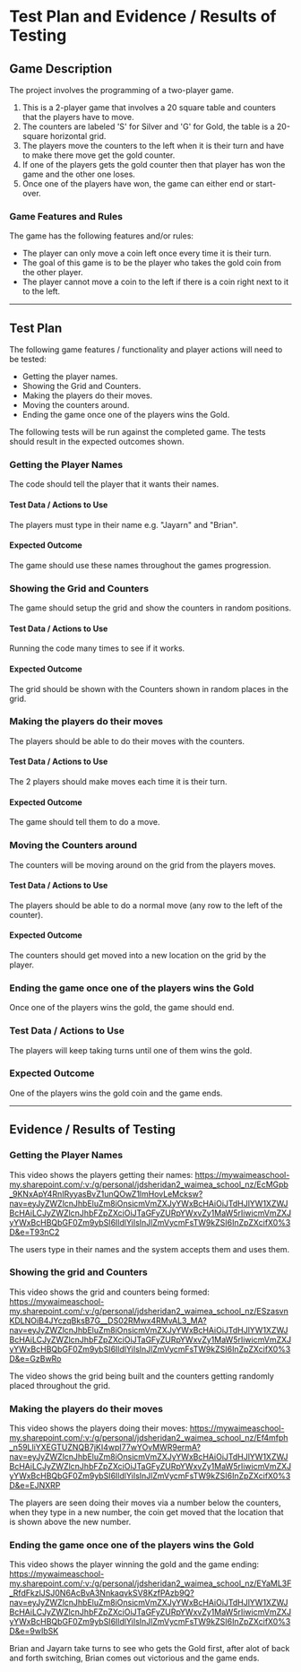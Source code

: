# Test Plan and Evidence / Results of Testing

## Game Description

The project involves the programming of a two-player game.

1. This is a 2-player game that involves a 20 square table and counters that the players have to move.  
2. The counters are labeled 'S' for Silver and 'G' for Gold, the table is a 20-square horizontal grid.  
3. The players move the counters to the left when it is their turn and have to make there move get the gold counter.
4. If one of the players gets the gold counter then that player has won the game and the other one loses.
5. Once one of the players have won, the game can either end or start-over.

### Game Features and Rules

The game has the following features and/or rules:
- The player can only move a coin left once every time it is their turn.
- The goal of this game is to be the player who takes the gold coin from the other player.
- The player cannot move a coin to the left if there is a coin right next to it to the left.

---

## Test Plan

The following game features / functionality and player actions will need to be tested:

- Getting the player names.
- Showing the Grid and Counters.
- Making the players do their moves.
- Moving the counters around.
- Ending the game once one of the players wins the Gold.

The following tests will be run against the completed game. The tests should result in the expected outcomes shown.

### Getting the Player Names

The code should tell the player that it wants their names.

#### Test Data / Actions to Use

The players must type in their name e.g. "Jayarn" and "Brian".

#### Expected Outcome

The game should use these names throughout the games progression.


### Showing the Grid and Counters

The game should setup the grid and show the counters in random positions.

#### Test Data / Actions to Use

Running the code many times to see if it works.

#### Expected Outcome

The grid should be shown with the Counters shown in random places in the grid.

### Making the players do their moves

The players should be able to do their moves with the counters.

#### Test Data / Actions to Use

The 2 players should make moves each time it is their turn.

#### Expected Outcome

The game should tell them to do a move.

### Moving the Counters around

The counters will be moving around on the grid from the players moves.

#### Test Data / Actions to Use

The players should be able to do a normal move (any row to the left of the counter).

#### Expected Outcome

The counters should get moved into a new location on the grid by the player.

### Ending the game once one of the players wins the Gold

Once one of the players wins the gold, the game should end.

### Test Data / Actions to Use

The players will keep taking turns until one of them wins the gold.

### Expected Outcome

One of the players wins the gold coin and the game ends.

---

## Evidence / Results of Testing

### Getting the Player Names

This video shows the players getting their names:
https://mywaimeaschool-my.sharepoint.com/:v:/g/personal/jdsheridan2_waimea_school_nz/EcMGpb_9KNxApY4RnIRyyasBvZ1unQOwZ1lmHovLeMcksw?nav=eyJyZWZlcnJhbEluZm8iOnsicmVmZXJyYWxBcHAiOiJTdHJlYW1XZWJBcHAiLCJyZWZlcnJhbFZpZXciOiJTaGFyZURpYWxvZy1MaW5rIiwicmVmZXJyYWxBcHBQbGF0Zm9ybSI6IldlYiIsInJlZmVycmFsTW9kZSI6InZpZXcifX0%3D&e=T93nC2

The users type in their names and the system accepts them and uses them.

### Showing the grid and Counters

This video shows the grid and counters being formed:
https://mywaimeaschool-my.sharepoint.com/:v:/g/personal/jdsheridan2_waimea_school_nz/ESzasvnKDLNOiB4JYczqBksB7G__DS02RMwx4RMvAL3_MA?nav=eyJyZWZlcnJhbEluZm8iOnsicmVmZXJyYWxBcHAiOiJTdHJlYW1XZWJBcHAiLCJyZWZlcnJhbFZpZXciOiJTaGFyZURpYWxvZy1MaW5rIiwicmVmZXJyYWxBcHBQbGF0Zm9ybSI6IldlYiIsInJlZmVycmFsTW9kZSI6InZpZXcifX0%3D&e=GzBwRo

The video shows the grid being built and the counters getting randomly placed throughout the grid.

### Making the players do their moves

This video shows the players doing their moves:
https://mywaimeaschool-my.sharepoint.com/:v:/g/personal/jdsheridan2_waimea_school_nz/Ef4mfph_n59LliYXEGTUZNQB7jKI4wpI77wYOvMWR9ermA?nav=eyJyZWZlcnJhbEluZm8iOnsicmVmZXJyYWxBcHAiOiJTdHJlYW1XZWJBcHAiLCJyZWZlcnJhbFZpZXciOiJTaGFyZURpYWxvZy1MaW5rIiwicmVmZXJyYWxBcHBQbGF0Zm9ybSI6IldlYiIsInJlZmVycmFsTW9kZSI6InZpZXcifX0%3D&e=EJNXRP

The players are seen doing their moves via a number below the counters, 
when they type in a new number, the coin get moved that the location that is shown above the new number.


### Ending the game once one of the players wins the Gold

This video shows the player winning the gold and the game ending:
https://mywaimeaschool-my.sharepoint.com/:v:/g/personal/jdsheridan2_waimea_school_nz/EYaML3F_RfdFkzlJSJ0N6AcBvA3NnkaqvkSV8KzfPAzb9Q?nav=eyJyZWZlcnJhbEluZm8iOnsicmVmZXJyYWxBcHAiOiJTdHJlYW1XZWJBcHAiLCJyZWZlcnJhbFZpZXciOiJTaGFyZURpYWxvZy1MaW5rIiwicmVmZXJyYWxBcHBQbGF0Zm9ybSI6IldlYiIsInJlZmVycmFsTW9kZSI6InZpZXcifX0%3D&e=9wIbSK

Brian and Jayarn take turns to see who gets the Gold first, after alot of back and forth switching, Brian comes out victorious and the game ends.

